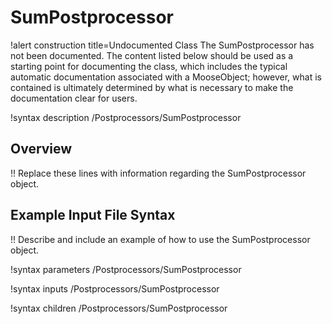 # SumPostprocessor

!alert construction title=Undocumented Class
The SumPostprocessor has not been documented. The content listed below should be used as a starting point for
documenting the class, which includes the typical automatic documentation associated with a
MooseObject; however, what is contained is ultimately determined by what is necessary to make the
documentation clear for users.

!syntax description /Postprocessors/SumPostprocessor

## Overview

!! Replace these lines with information regarding the SumPostprocessor object.

## Example Input File Syntax

!! Describe and include an example of how to use the SumPostprocessor object.

!syntax parameters /Postprocessors/SumPostprocessor

!syntax inputs /Postprocessors/SumPostprocessor

!syntax children /Postprocessors/SumPostprocessor
